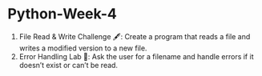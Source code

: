 # Python-Week-4

1. File Read & Write Challenge 🖋️: Create a program that reads a file and writes a modified version to a new file.
2. Error Handling Lab 🧪: Ask the user for a filename and handle errors if it doesn’t exist or can’t be read.
